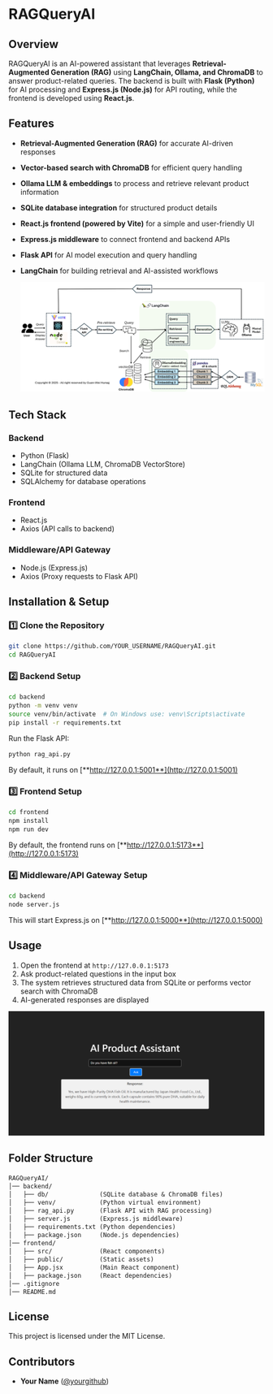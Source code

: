 # RAGQueryAI

## Overview

RAGQueryAI is an AI-powered assistant that leverages **Retrieval-Augmented Generation (RAG)** using **LangChain, Ollama, and ChromaDB** to answer product-related queries. The backend is built with **Flask (Python)** for AI processing and **Express.js (Node.js)** for API routing, while the frontend is developed using **React.js**.

## Features

- **Retrieval-Augmented Generation (RAG)** for accurate AI-driven responses
- **Vector-based search with ChromaDB** for efficient query handling
- **Ollama LLM & embeddings** to process and retrieve relevant product information
- **SQLite database integration** for structured product details
- **React.js frontend (powered by Vite)** for a simple and user-friendly UI
- **Express.js middleware** to connect frontend and backend APIs
- **Flask API** for AI model execution and query handling
- **LangChain** for building retrieval and AI-assisted workflows

  <img src="figure/AdvanceRAG.png" alt="Advance RAG flow" width="800" height="auto"/>

## Tech Stack

### **Backend**

- Python (Flask)
- LangChain (Ollama LLM, ChromaDB VectorStore)
- SQLite for structured data
- SQLAlchemy for database operations

### **Frontend**

- React.js
- Axios (API calls to backend)

### **Middleware/API Gateway**

- Node.js (Express.js)
- Axios (Proxy requests to Flask API)

## Installation & Setup

### **1️⃣ Clone the Repository**

```sh
git clone https://github.com/YOUR_USERNAME/RAGQueryAI.git
cd RAGQueryAI
```

### **2️⃣ Backend Setup**

```sh
cd backend
python -m venv venv
source venv/bin/activate  # On Windows use: venv\Scripts\activate
pip install -r requirements.txt
```

Run the Flask API:

```sh
python rag_api.py
```

By default, it runs on [**http://127.0.0.1:5001**](http://127.0.0.1:5001)

### **3️⃣ Frontend Setup**

```sh
cd frontend
npm install
npm run dev
```

By default, the frontend runs on [**http://127.0.0.1:5173**](http://127.0.0.1:5173)

### **4️⃣ Middleware/API Gateway Setup**

```sh
cd backend
node server.js
```

This will start Express.js on [**http://127.0.0.1:5000**](http://127.0.0.1:5000)

## Usage

1. Open the frontend at `http://127.0.0.1:5173`
2. Ask product-related questions in the input box
3. The system retrieves structured data from SQLite or performs vector search with ChromaDB
4. AI-generated responses are displayed  

<img src="figure/demo.png" alt="demo screenshot" width="800" height="auto"/>

## Folder Structure

```
RAGQueryAI/
│── backend/
│   ├── db/              (SQLite database & ChromaDB files)
│   ├── venv/            (Python virtual environment)
│   ├── rag_api.py       (Flask API with RAG processing)
│   ├── server.js        (Express.js middleware)
│   ├── requirements.txt (Python dependencies)
│   ├── package.json     (Node.js dependencies)
│── frontend/
│   ├── src/             (React components)
│   ├── public/          (Static assets)
│   ├── App.jsx          (Main React component)
│   ├── package.json     (React dependencies)
│── .gitignore
│── README.md
```

## License

This project is licensed under the MIT License.

## Contributors

- **Your Name** ([@yourgithub](https://github.com/yourgithub))

